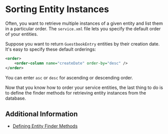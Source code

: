 # Sorting Entity Instances

Often, you want to retrieve multiple instances of a given entity and list them in a particular order. The `service.xml` file lets you specify the default order of your entities. 

Suppose you want to return `GuestbookEntry` entities by their creation date. It's easy to specify these default orderings:

```xml
<order>
    <order-column name="createDate" order-by="desc" />
</order>
```

You can enter `asc` or `desc` for ascending or descending order. 

Now that you know how to order your service entities, the last thing to do is to define the finder methods for retrieving entity instances from the database. 

## Additional Information

* [Defining Entity Finder Methods](./sorting-entity-instances.md)